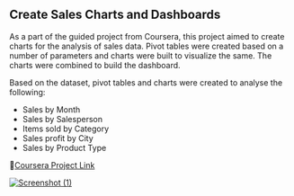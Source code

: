 ## Create Sales Charts and Dashboards

As a part of the guided project from Coursera, this project aimed to create charts for the analysis of sales data. Pivot tables were created based on a number of parameters and charts were built to visualize the same. The charts were combined to build the dashboard.

Based on the dataset, pivot tables and charts were created to analyse the following:

-   Sales by Month
-   Sales by Salesperson
-   Items sold by Category
-   Sales profit by City
-   Sales by Product Type

🔗[Coursera Project Link](https://www.coursera.org/projects/create-charts-dashboards-using-microsoft-excel)

[![Screenshot (1)](https://user-images.githubusercontent.com/75059347/168962687-621ca333-4f1d-418e-bee4-9ca77120153c.png)](https://user-images.githubusercontent.com/75059347/168962687-621ca333-4f1d-418e-bee4-9ca77120153c.png)
